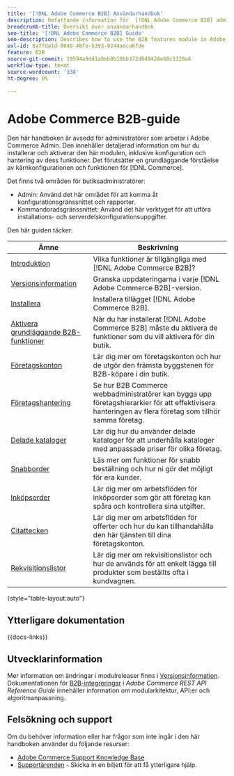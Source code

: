 ```yaml
---
title: '[!DNL Adobe Commerce B2B] Användarhandbok'
description: Omfattande information för  [!DNL Adobe Commerce B2B] administratörer, inklusive installation och konfiguration.
breadcrumb-title: Översikt över användarhandbok
seo-title: '[!DNL Adobe Commerce B2B] Guide'
seo-description: Describes how to use the B2B features module in Adobe Commerce.
exl-id: 8a7fda1d-0040-48fe-b393-9244adca6fde
feature: B2B
source-git-commit: 19594a9dd1a8eb0b18bb372d049428e68c1328a6
workflow-type: tm+mt
source-wordcount: '338'
ht-degree: 0%

---
```


# Adobe Commerce B2B-guide

Den här handboken är avsedd för administratörer som arbetar i Adobe Commerce Admin. Den innehåller detaljerad information om hur du installerar och aktiverar den här modulen, inklusive konfiguration och hantering av dess funktioner. Det förutsätter en grundläggande förståelse av kärnkonfigurationen och funktionen för [!DNL Commerce].

Det finns två områden för butiksadministratörer:

- Admin: Använd det här området för att komma åt konfigurationsgränssnittet och rapporter.
- Kommandoradsgränssnittet: Använd det här verktyget för att utföra installations- och serverdelskonfigurationsuppgifter.

Den här guiden täcker:

| Ämne | Beskrivning |
| ------- | ----------- |
| [Introduktion](introduction.md) | Vilka funktioner är tillgängliga med [!DNL Adobe Commerce B2B]? |
| [Versionsinformation](release-notes.md) | Granska uppdateringarna i varje [!DNL Adobe Commerce B2B]-version. |
| [Installera](install.md) | Installera tillägget [!DNL Adobe Commerce B2B]. |
| [Aktivera grundläggande B2B-funktioner](enable-basic-features.md) | När du har installerat [!DNL Adobe Commerce B2B] måste du aktivera de funktioner som du vill aktivera för din butik. |
| [Företagskonton](account-companies.md) | Lär dig mer om företagskonton och hur de utgör den främsta byggstenen för B2B-köpare i din butik. |
| [Företagshantering](manage-companies.md) | Se hur B2B Commerce webbadministratörer kan bygga upp företagshierarkier för att effektivisera hanteringen av flera företag som tillhör samma företag. |
| [Delade kataloger](catalog-shared.md) | Lär dig hur du använder delade kataloger för att underhålla kataloger med anpassade priser för olika företag. |
| [Snabborder](quick-order.md) | Läs mer om funktioner för snabb beställning och hur ni gör det möjligt för era kunder. |
| [Inköpsorder](purchase-order-flow.md) | Lär dig mer om arbetsflöden för inköpsorder som gör att företag kan spåra och kontrollera sina utgifter. |
| [Citattecken](quotes.md) | Lär dig mer om arbetsflöden för offerter och hur du kan tillhandahålla den här tjänsten till dina företagskonton. |
| [Rekvisitionslistor](requisition-lists.md) | Lär dig mer om rekvisitionslistor och hur de används för att enkelt lägga till produkter som beställts ofta i kundvagnen. |

{style="table-layout:auto"}

## Ytterligare dokumentation

{{docs-links}}

## Utvecklarinformation

Mer information om ändringar i modulreleaser finns i [Versionsinformation](release-notes.md). Dokumentationen för [B2B-integreringar](https://developer.adobe.com/commerce/webapi/rest/b2b/) i _Adobe Commerce REST API Reference Guide_ innehåller information om modularkitektur, API:er och algoritmanpassning.

## Felsökning och support

Om du behöver information eller har frågor som inte ingår i den här handboken använder du följande resurser:

- [Adobe Commerce Support Knowledge Base](https://experienceleague.adobe.com/docs/commerce-knowledge-base/kb/overview.html)
- [Supportärenden](https://experienceleague.adobe.com/docs/commerce-knowledge-base/kb/help-center-guide/magento-help-center-user-guide.html#submit-ticket) - Skicka in en biljett för att få ytterligare hjälp.
